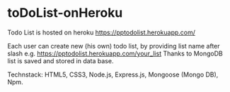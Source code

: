 # toDoList-onHeroku

Todo List is hosted on heroku
https://pptodolist.herokuapp.com/

Each user can create new (his own) todo list, by providing list name after slash
e.g. https://pptodolist.herokuapp.com/your_list
Thanks to MongoDB list is saved and stored in data base.

Technstack: HTML5, CSS3, Node.js, Express.js, Mongoose (Mongo DB), Npm.
